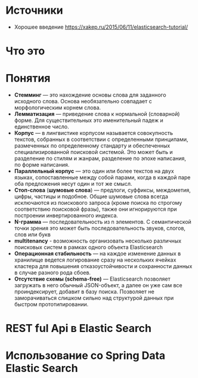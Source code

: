 # Источники
* Хорошее введение https://xakep.ru/2015/06/11/elasticsearch-tutorial/

# Что это
# Понятия
* **Стемминг** — это нахождение основы слова для заданного исходного слова. Основа необязательно совпадает с морфологическим корнем слова.
* **Лемматизация** — приведение слова к нормальной (словарной) форме. Для существительных это именительный падеж и единственное число.
* **Корпус** — в лингвистике корпусом называется совокупность текстов, собранных в соответствии с определенными принципами, размеченных по определенному стандарту и обеспеченных специализированной поисковой системой. Это может быть и разделение по стилям и жанрам, разделение по эпохе написания, по форме написания.
* **Параллельный корпус** — это один или более текстов на двух языках, сопоставленные между собой парами, когда в каждой паре оба предложения несут один и тот же смысл.
* **Стоп-слова** (**шумовые слова**) — предлоги, суффиксы, междометия, цифры, частицы и подобное. Общие шумовые слова всегда исключаются из поискового запроса (кроме поиска по строгому соответствию поисковой фразы), также они игнорируются при построении инвертированного индекса.
* **N-грамма** — последовательность из n элементов. С семантической точки зрения это может быть последовательность звуков, слогов, слов или букв
* **multitenancy** - возможность организовать несколько различных поисковых систем в рамках одного объекта Elasticsearch
* **Операционная стабильность** — на каждое изменение данных в хранилище ведется логирование сразу на нескольких ячейках кластера для повышения отказоустойчивости и сохранности данных в случае разного рода сбоев.
* **Отсутствие схемы (schema-free)** — Elasticsearch позволяет загружать в него обычный JSON-объект, а далее он уже сам все проиндексирует, добавит в базу поиска. Позволяет не заморачиваться слишком сильно над структурой данных при быстром прототипировании.

# REST ful Api в Elastic Search
# Использование со Spring Data Elastic Search
